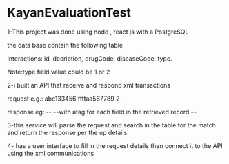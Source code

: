 # KayanEvaluationTest
1-This project was done using node , react js with a PostgreSQL

the data base contain the following table 

Interactions: id, decription, drugCode, diseaseCode,  type.

Note:type field value could be 1 or 2

2-i built an API that  receive and respond xml transactions 

request e.g.:
<request>
<drug>abc133456</drug>
<disease>ffttaa567789</disease>
<type>2</tupe>
</request >

response eg:
--<responses>
  --with atag for each field in the retrieved record 
--</response>

3-this service will parse the request and search in the table for the match and return the response per the up details.

4- has a user interface to fill in the request details then connect it to the API using the xml communications
